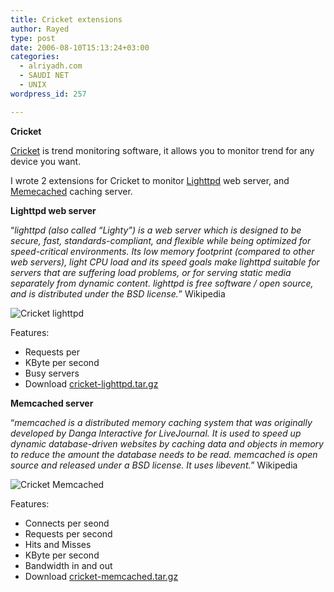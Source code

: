 ```yaml
---
title: Cricket extensions
author: Rayed
type: post
date: 2006-08-10T15:13:24+03:00
categories:
  - alriyadh.com
  - SAUDI NET
  - UNIX
wordpress_id: 257

---
```

<p><strong>Cricket</strong></p>
<p><a href="http://cricket.sourceforge.net/">Cricket</a> is trend monitoring software, it allows you to monitor trend for any device you want.</p>
<p>I wrote 2 extensions for Cricket to monitor <a href="http://www.lighttpd.net/">Lighttpd</a> web server, and <a href="http://www.danga.com/memcached/">Memecached</a> caching server.</p>
<p><strong>Lighttpd web server</strong></p>
<p>&#8220;<em>lighttpd (also called &#8220;Lighty&#8221;) is a web server which is designed to be secure, fast, standards-compliant, and flexible while being optimized for speed-critical environments. Its low memory footprint (compared to other web servers), light CPU load and its speed goals make lighttpd suitable for servers that are suffering load problems, or for serving static media separately from dynamic content. lighttpd is free software / open source, and is distributed under the BSD license.</em>&#8221;  Wikipedia</p>
<p><img alt="Cricket lighttpd" src="/static/uploads/old/2006-08-10/lighttpd-hits-small.jpg" /></p>
<p>Features:</p>
<ul>
<li>Requests per</li>
<li>KByte per second</li>
<li>Busy servers</li>
<li>Download <a href="/static/uploads/old/2006-08-10/cricket-lighttpd.tar.gz">cricket-lighttpd.tar.gz</a></li>
</ul>
<p><strong>Memcached server</strong></p>
<p>&#8220;<em>memcached is a distributed memory caching system that was originally developed by Danga Interactive for LiveJournal. It is used to speed up dynamic database-driven websites by caching data and objects in memory to reduce the amount the database needs to be read. memcached is open source and released under a BSD license. It uses libevent.</em>&#8221; Wikipedia</p>
<p><img alt="Cricket Memcached" title="Cricket Memcached" src="/static/uploads/old/2006-08-10/memcached-hit-vs-miss-small.jpg" /></p>
<p>Features:</p>
<ul>
<li>Connects per seond</li>
<li>Requests per second</li>
<li>Hits and Misses</li>
<li>KByte per second</li>
<li>Bandwidth in and out</li>
<li>Download <a href="/static/uploads/old/2006-08-10/cricket-memcached.tar.gz">cricket-memcached.tar.gz</a></li>
</ul>

